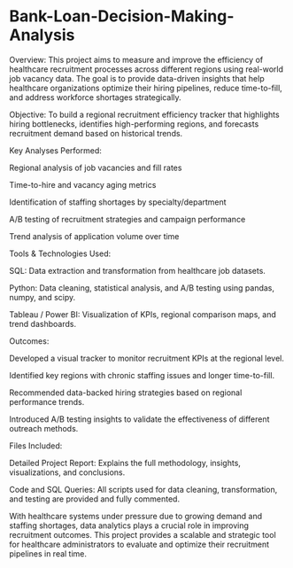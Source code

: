 # Bank-Loan-Decision-Making-Analysis

Overview:
This project aims to measure and improve the efficiency of healthcare recruitment processes across different regions using real-world job vacancy data. The goal is to provide data-driven insights that help healthcare organizations optimize their hiring pipelines, reduce time-to-fill, and address workforce shortages strategically.

Objective:
To build a regional recruitment efficiency tracker that highlights hiring bottlenecks, identifies high-performing regions, and forecasts recruitment demand based on historical trends.

Key Analyses Performed:

Regional analysis of job vacancies and fill rates

Time-to-hire and vacancy aging metrics

Identification of staffing shortages by specialty/department

A/B testing of recruitment strategies and campaign performance

Trend analysis of application volume over time

Tools & Technologies Used:

SQL: Data extraction and transformation from healthcare job datasets.

Python: Data cleaning, statistical analysis, and A/B testing using pandas, numpy, and scipy.

Tableau / Power BI: Visualization of KPIs, regional comparison maps, and trend dashboards.

Outcomes:

Developed a visual tracker to monitor recruitment KPIs at the regional level.

Identified key regions with chronic staffing issues and longer time-to-fill.

Recommended data-backed hiring strategies based on regional performance trends.

Introduced A/B testing insights to validate the effectiveness of different outreach methods.

Files Included:

Detailed Project Report: Explains the full methodology, insights, visualizations, and conclusions.

Code and SQL Queries: All scripts used for data cleaning, transformation, and testing are provided and fully commented.

With healthcare systems under pressure due to growing demand and staffing shortages, data analytics plays a crucial role in improving recruitment outcomes. This project provides a scalable and strategic tool for healthcare administrators to evaluate and optimize their recruitment pipelines in real time.
